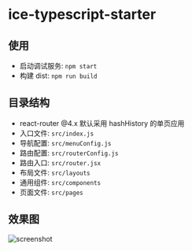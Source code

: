 # ice-typescript-starter

## 使用

- 启动调试服务: `npm start`
- 构建 dist: `npm run build`

## 目录结构

- react-router @4.x 默认采用 hashHistory 的单页应用
- 入口文件: `src/index.js`
- 导航配置: `src/menuConfig.js`
- 路由配置: `src/routerConfig.js`
- 路由入口: `src/router.jsx`
- 布局文件: `src/layouts`
- 通用组件: `src/components`
- 页面文件: `src/pages`

## 效果图

![screenshot](https://img.alicdn.com/tfs/TB13AFlH6TpK1RjSZKPXXa3UpXa-2860-1580.png)
